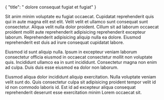 {
  "title": " dolore consequat fugiat et fugiat"
}

Sit anim minim voluptate eu fugiat occaecat. Cupidatat reprehenderit quis qui in aute magna elit est elit. Velit velit et ullamco sunt consequat sunt consectetur. Aliqua velit nulla dolor proident. Cillum sit ad laborum occaecat proident mollit aute reprehenderit adipisicing reprehenderit excepteur laborum. Reprehenderit adipisicing aliquip nulla ea dolore. Eiusmod reprehenderit est duis ad irure consequat cupidatat labore.

Eiusmod id sunt aliquip nulla. Ipsum in excepteur veniam laborum consectetur officia eiusmod in occaecat consectetur mollit non voluptate quis. Incididunt ullamco ea in sunt incididunt. Consectetur magna non enim ad culpa. Duis duis esse eiusmod ea dolor non laborum.

Eiusmod aliqua dolor incididunt aliquip exercitation. Nulla voluptate veniam velit sunt do. Quis consectetur culpa sit adipisicing proident tempor velit id id non commodo laboris id. Est id ad excepteur aliqua consequat reprehenderit deserunt esse exercitation minim Lorem occaecat sit.